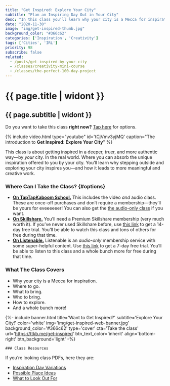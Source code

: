 ```yaml
---
title: "Get Inspired: Explore Your City"
subtitle: "Plan an Inspiring Day Out in Your City"
desc: "In this class you’ll learn why your city is a Mecca for inspiration, and how to plan a inspiring day out. The class covers where to go, what to bring, who to bring, how to explore, and a bunch of other things."
date: "2020-11-30"
image: "img/get-inspired-thumb.jpg"
background_color: "#366c62"
categories: ['Inspiration', 'Creativity']
tags: ['Cities', 'IRL']
priority: 98
subscribe: false
related:
  - /posts/get-inspired-by-your-city
  - /classes/creativity-mini-course
  - /classes/the-perfect-100-day-project
---
```


# {{ page.title | widont }}
## {{ page.subtitle | widont }}

Do you want to take this class **right now?** [Tap here](#options) for options.

{% include video.html type="youtube" id='tCjVmv3yjMQ' caption="The introduction to **Get Inspired: Explore Your City**" %}

This class is about getting inspired in a deeper, truer, and more authentic way—by *your* city. In the real world. Where you can absorb the unique inspiration offered to you by your city. You’ll learn why stepping outside and exploring your city inspires you—and how it leads to more meaningful and creative work.

### Where Can I Take the Class? {#options}

- [**On TapTapKaboom School.**](https://ttkb.me/get-inspired) This includes the video *and* audio class. These are once-off purchases and don’t require a membership—they’ll be yours for eveeeeeer! You can also get the [the audio-only class](https://ttkb.me/get-inspired-audio) if you want. 
- [**On Skillshare.**](https://ttkb.me/get-inspired-sk) You’ll need a Premium Skillshare membership (very much worth it). If you’ve never used Skillshare before, use [this link](https://ttkb.me/get-inspired-sk) to get a 14-day free trial. You’ll be able to watch this class and tons of others for free during that time.
- [**On Listenable.**](https://ttkb.me/get-inspired-listenable) Listenable is an *audio-only* membership service with some super-helpful content. Use [this link](https://ttkb.me/get-inspired-listenable) to get a 7-day free trial. You’ll be able to listen to this class and a whole bunch more for free during that time.

### What The Class Covers
- Why your city is a Mecca for inspiration.
- Where to go.
- What to bring.
- Who to bring.
- How to explore.
- And a whole bunch more!

{%- include banner.html
	title='Want to Get Inspired?'
	subtitle='Explore Your City!'
	color='white'
	img='img/get-inspired-web-banner.jpg'
	background_color='#366c62'
	type='cover'
	cta='Take the class'
	url='https://ttkb.me/get-inspired'
	btn_text_color='inherit'
	align='bottom-right'
	btn_background='light' -%}
	
	### Class Resources
If you’re looking class PDFs, here they are:

- [Inspiration Day Variations](https://www.dropbox.com/s/qka766be1w9uzwk/inspiration-day-variations.pdf?dl=0)
- [Possible Place Ideas](https://www.dropbox.com/s/7l853ykknve0bl3/possible-place-ideas.pdf?dl=0)
- [What to Look Out For](https://www.dropbox.com/s/s7jqq0w5nret5yj/what-to-look-out-for.pdf?dl=0)
